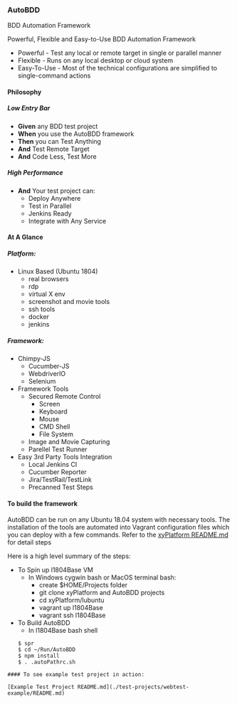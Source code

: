 ### AutoBDD
BDD Automation Framework

Powerful, Flexible and Easy-to-Use BDD Automation Framework

* Powerful - Test any local or remote target in single or parallel manner
* Flexible - Runs on any local desktop or cloud system
* Easy-To-Use - Most of the technical configurations are simplified to single-command actions

#### Philosophy
##### Low Entry Bar

  * **Given** any BDD test project
  * **When** you use the AutoBDD framework
  * **Then** you can Test Anything
  * **And** Test Remote Target
  * **And** Code Less, Test More

##### High Performance

  * **And** Your test project can:
    * Deploy Anywhere
    * Test in Parallel
    * Jenkins Ready
    * Integrate with Any Service

#### At A Glance
##### Platform:

  * Linux Based (Ubuntu 1804)
    * real browsers
    * rdp
    * virtual X env
    * screenshot and movie tools
    * ssh tools
    * docker
    * jenkins
##### Framework:

  * Chimpy-JS
    * Cucumber-JS
    * WebdriverIO
    * Selenium
  * Framework Tools
    * Secured Remote Control
      * Screen
      * Keyboard
      * Mouse
      * CMD Shell
      * File System
    * Image and Movie Capturing
    * Parellel Test Runner
  * Easy 3rd Party Tools Integration
    * Local Jenkins CI
    * Cucumber Reporter
    * Jira/TestRail/TestLink
    * Precanned Test Steps

#### To build the framework
AutoBDD can be run on any Ubuntu 18.04 system with necessary tools. The installation of the tools are automated into Vagrant configuration files which you can deploy with a few commands.
Refer to the [xyPlatform README.md](https://github.com/xyteam/xyPlatform) for detail steps

Here is a high level summary of the steps:
  * To Spin up l1804Base VM
    * In Windows cygwin bash or MacOS terminal bash:
      * create $HOME/Projects folder
      * git clone xyPlatform and AutoBDD projects
      * cd xyPlatform/lubuntu
      * vagrant up l1804Base
      * vagrant ssh l1804Base
  * To Build AutoBDD
    * In l1804Base bash shell
    ```
    $ spr
    $ cd ~/Run/AutoBDD
    $ npm install
    $ . .autoPathrc.sh
  ```
#### To see example test project in action:

[Example Test Project README.md](./test-projects/webtest-example/README.md)

